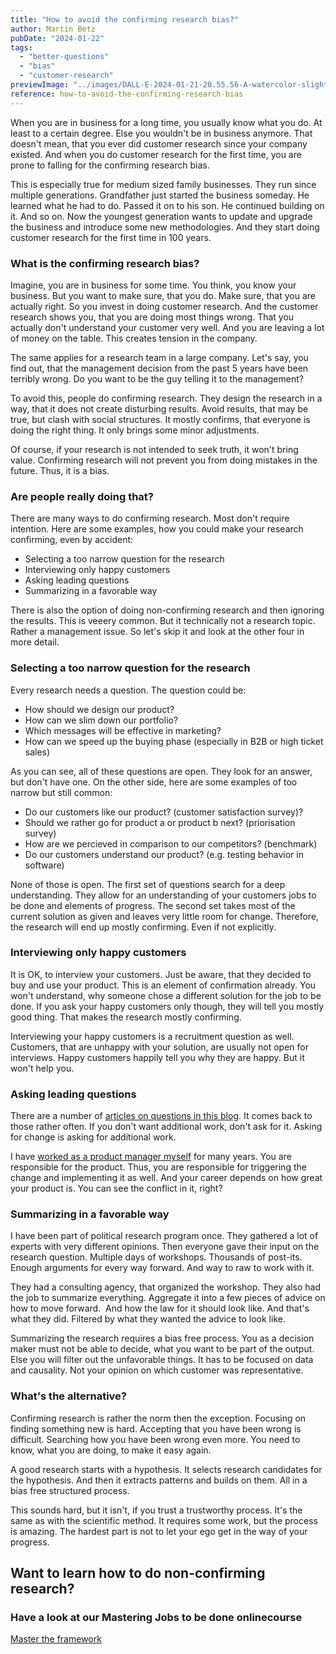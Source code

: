 ```yaml
---
title: "How to avoid the confirming research bias?"
author: Martin Betz
pubDate: "2024-01-22"
tags:
  - "better-questions"
  - "bias"
  - "customer-research"
previewImage: "../images/DALL·E-2024-01-21-20.55.56-A-watercolor-slightly-geometric-styled-painting-depicting-a-customer-research-scenario.-The-scene-includes-a-customer-with-their-mouth-duct-taped-and.png"
reference: how-to-avoid-the-confirming-research-bias
---
```


When you are in business for a long time, you usually know what you do. At least to a certain degree. Else you wouldn't be in business anymore. That doesn't mean, that you ever did customer research since your company existed. And when you do customer research for the first time, you are prone to falling for the confirming research bias. 

This is especially true for medium sized family businesses. They run since multiple generations. Grandfather just started the business someday. He learned what he had to do. Passed it on to his son. He continued building on it. And so on. Now the youngest generation wants to update and upgrade the business and introduce some new methodologies. And they start doing customer research for the first time in 100 years. 

### What is the confirming research bias?

Imagine, you are in business for some time. You think, you know your business. But you want to make sure, that you do. Make sure, that you are actually right. So you invest in doing customer research. And the customer research shows you, that you are doing most things wrong. That you actually don't understand your customer very well. And you are leaving a lot of money on the table. This creates tension in the company.

The same applies for a research team in a large company. Let's say, you find out, that the management decision from the past 5 years have been terribly wrong. Do you want to be the guy telling it to the management?

To avoid this, people do confirming research. They design the research in a way, that it does not create disturbing results. Avoid results, that may be true, but clash with social structures. It mostly confirms, that everyone is doing the right thing. It only brings some minor adjustments. 

Of course, if your research is not intended to seek truth, it won't bring value. Confirming research will not prevent you from doing mistakes in the future. Thus, it is a bias.

### Are people really doing that?

There are many ways to do confirming research. Most don't require intention. Here are some examples, how you could make your research confirming, even by accident:

- Selecting a too narrow question for the research
- Interviewing only happy customers
- Asking leading questions 
- Summarizing in a favorable way

There is also the option of doing non-confirming research and then ignoring the results. This is veeery common. But it technically not a research topic. Rather a management issue. So let's skip it and look at the other four in more detail.

### Selecting a too narrow question for the research

Every research needs a question. The question could be: 

- How should we design our product?
- How can we slim down our portfolio?
- Which messages will be effective in marketing?
- How can we speed up the buying phase (especially in B2B or high ticket sales)

As you can see, all of these questions are open. They look for an answer, but don't have one. On the other side, here are some examples of too narrow but still common:

- Do our customers like our product? (customer satisfaction survey)?
- Should we rather go for product a or product b next? (priorisation survey)
- How are we percieved in comparison to our competitors? (benchmark)
- Do our customers understand our product? (e.g. testing behavior in software)

None of those is open. The first set of questions search for a deep understanding. They allow for an understanding of your customers jobs to be done and elements of progress. The second set takes most of the current solution as given and leaves very little room for change. Therefore, the research will end up mostly confirming. Even if not explicitly. 

### Interviewing only happy customers

It is OK, to interview your customers. Just be aware, that they decided to buy and use your product. This is an element of confirmation already. You won't understand, why someone chose a different solution for the job to be done. If you ask your happy customers only though, they will tell you mostly good thing. That makes the research mostly confirming. 

Interviewing your happy customers is a recruitment question as well. Customers, that are unhappy with your solution, are usually not open for interviews. Happy customers happily tell you why they are happy. But it won't help you. 

### Asking leading questions

There are a number of [articles on questions in this blog](https://utxo.solutions/tag/better-questions/). It comes back to those rather often. If you don't want additional work, don't ask for it. Asking for change is asking for additional work. 

I have [worked as a product manager myself](https://www.linkedin.com/in/martin-betz/) for many years. You are responsible for the product. Thus, you are responsible for triggering the change and implementing it as well. And your career depends on how great your product is. You can see the conflict in it, right?

### Summarizing in a favorable way

I have been part of political research program once. They gathered a lot of experts with very different opinions. Then everyone gave their input on the research question. Multiple days of workshops. Thousands of post-its. Enough arguments for every way forward. And way to raw to work with it. 

They had a consulting agency, that organized the workshop. They also had the job to summarize everything. Aggregate it into a few pieces of advice on how to move forward.  And how the law for it should look like. And that's what they did. Filtered by what they wanted the advice to look like. 

Summarizing the research requires a bias free process. You as a decision maker must not be able to decide, what you want to be part of the output. Else you will filter out the unfavorable things. It has to be focused on data and causality. Not your opinion on which customer was representative. 

### What's the alternative?

Confirming research is rather the norm then the exception. Focusing on finding something new is hard. Accepting that you have been wrong is difficult. Searching how you have been wrong even more. You need to know, what you are doing, to make it easy again.

A good research starts with a hypothesis. It selects research candidates for the hypothesis. And then it extracts patterns and builds on them. All in a bias free structured process.

This sounds hard, but it isn't, if you trust a trustworthy process. It's the same as with the scientific method. It requires some work, but the process is amazing. The hardest part is not to let your ego get in the way of your progress. 



## Want to learn how to do non-confirming research?

### Have a look at our Mastering Jobs to be done onlinecourse

[Master the framework](/services/mastering-jobs-to-be-done-online-workshop/)
